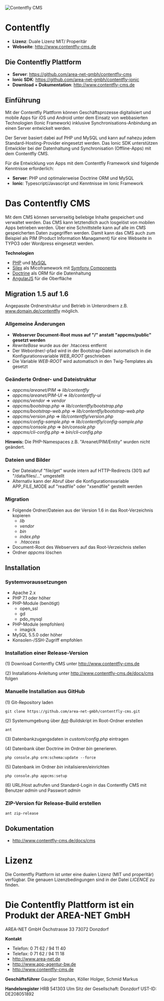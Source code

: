 ![Contentfly CMS](https://www.contentfly-cms.de/file/get/7d937604-23e2-11e8-b76e-00ac10d52400)

# Contentfly
- **Lizenz**: Duale Lizenz MIT/ Properitär
- **Webseite**: http://www.contentfly-cms.de

## Die Contentfly Plattform

- **Server**: https://github.com/area-net-gmbh/contentfly-cms
- **Ionic SDK**: https://github.com/area-net-gmbh/contentfly-ionic
- **Download + Dokumentation**: http://www.contentfly-cms.de

## Einführung

Mit der Contentfly Plattform können Geschäftsprozesse digitalisiert und mobile Apps für iOS und Android unter dem Einsatz von webbasierten Technologien (Ionic Framework) inklusive Synchronisations-Anbindung an einen Server entwickelt werden.

Der Server basiert dabei auf PHP und MySQL und kann auf nahezu jedem Standard-Hosting-Provider eingesetzt werden. Das Ionic SDK unterstützen Entwickler bei der Datenhaltung und Synchronisation (Offline-Apps) mit dem Contentfly CMS.

Für die Entwicklung von Apps mit dem Contentfly Framework sind folgende Kenntnisse erforderlich:

- **Server**: PHP und optimalerweise Doctrine ORM und MySQL
- **Ionic**: Typescript/Javascript und Kenntnisse im Ionic Framework

# Das Contentfly CMS

Mit dem CMS können serverseitig beliebige Inhalte gespeichert und verwaltet werden. Das CMS kann letztendlich auch losgelöst von mobilen Apps betrieben werden. Über eine Schnittstelle kann auf alle im CMS gespeicherten Daten zugegriffen werden. Damit kann das CMS auch zum Beispiel als PIM (Product Information Managament) für eine Webseite in TYPO3 oder Wordpress eingesetzt werden.

**Technologien**

- [PHP](http://www.php.net/) und [MySQL](https://www.mysql.de/)
- [Silex](http://silex.sensiolabs.org/) als Micoframework mit [Symfony Components](http://symfony.com/components)
- [Doctrine](http://www.doctrine-project.org/) als ORM für die Datenhaltung
- [AngularJS](https://angularjs.org/) für die Oberfläche

## Migration 1.5 auf 1.6

Angepasste Ordnerstruktur und Betrieb in Unterordnern z.B. www.domain.de/contentfly möglich.

### Allgemeine Änderungen

* **Webserver Document-Root muss auf "/" anstatt "appcms/public" gesetzt werden**
* *RewriteBase* wurde aus der .htaccess entfernt
* Der Webordner/-pfad wird in der Bootstrap-Datei automatisch in die Konfigurationsvariable *WEB_ROOT* geschrieben
* Die Variable *WEB-ROOT* wird automatisch in den Twig-Templates als *<base href="..">* gesetzt

### Geänderte Ordner- und Dateistruktur

* *appcms/areanet/PIM* => *lib/contentfly*
* *appcms/areanet/PIM-UI* => *lib/contentfly-ui*
* *appcms/vendor* => *vendor*
* *appcms/bootstrap.php* => *lib/contentfly/bootstrap.php*
* *appcms/bootstrap-web.php* => *lib/contentfly/bootstrap-web.php*
* *appcms/version.php* => *lib/contentfly/version.php*
* *appcms/config-sample.php* => *lib/contentfly/config-sample.php*
* *appcms/console.php* => *bin/console.php*
* *appcms/cli-config.php* => *bin/cli-config.php*

**Hinweis:** Die PHP-Namespaces z.B. "Areanet/PIM/Entity" wurden nicht geändert.

### Dateien und Bilder

* Der Dateiabruf "file/get" wurde intern auf HTTP-Redirects (301) auf "/data/files/..." umgestellt
* Alternativ kann der Abruf über die Konfigurationsvariable APP_FILE_MODE auf "readfile" oder "xsendfile" gestellt werden

### Migration

* Folgende Ordner/Dateien aus der Version 1.6 in das Root-Verzeichnis kopieren
    * *lib*
    * *vendor*
    * *bin*
    * *index.php*
    * *.htaccess*
* Document-Root des Webservers auf das Root-Verzeichnis stellen
* Ordner *appcms* löschen


## Installation

### Systemvoraussetzungen

* Apache 2.x
* PHP 7.1 oder höher
* PHP-Module (benötigt)
    * open_ssl
    * gd
    * pdo_mysql
* PHP-Module (empfohlen)
    * imagick
* MySQL 5.5.0 oder höher
* Konsolen-/SSH-Zugriff empfohlen

### Installation einer Release-Version

(1) Download Contentfly CMS unter http://www.contentfly-cms.de

(2) Installations-Anleitung unter http://www.contentfly-cms.de/docs/cms folgen

### Manuelle Installation aus GitHub

(1) Git-Repository laden

`git clone https://github.com/area-net-gmbh/contentfly-cms.git`

(2) Systemumgebung über [Ant](http://ant.apache.org/)-Buildskript im Root-Ordner erstellen

`ant`

(3) Datenbankzugangsdaten in _custom/config.php_ eintragen

(4) Datenbank über Doctrine im Ordner _bin_ generieren.

`php console.php orm:schema:update --force`

(5) Datenbank im Ordner _bin_ initalisieren/einrichten

`php console.php appcms:setup`

(6) URL/Host aufrufen und Standard-Login in das Contentfly CMS mit Benutzer _admin_ und Passwort _admin_

### ZIP-Version für Release-Build erstellen

`ant zip-release`

## Dokumentation

- http://www.contentfly-cms.de/docs/cms

# Lizenz

Die Contentfly Plattform ist unter eine dualen Lizenz (MIT und properitär) verfügbar. Die genauen Lizenzbedingungen sind in der Datei _LICENCE_ zu finden.

# Die Contentfly Plattform ist ein Produkt der AREA-NET GmbH

AREA-NET GmbH
Öschstrasse 33
73072 Donzdorf

**Kontakt**

- Telefon: 0 71 62 / 94 11 40
- Telefax: 0 71 62 / 94 11 18
- http://www.area-net.de
- http://www.app-agentur-bw.de
- http://www.contentfly-cms.de


**Geschäftsführer**
Gaugler Stephan, Köller Holger, Schmid Markus

**Handelsregister**
HRB 541303 Ulm
Sitz der Gesellschaft: Donzdorf
UST-ID: DE208051892




